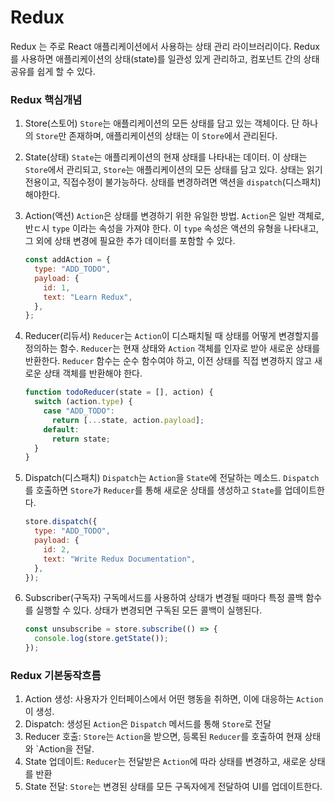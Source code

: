 # Redux

Redux 는 주로 React 애플리케이션에서 사용하는 상태 관리 라이브러리이다.
Redux를 사용하면 애플리케이션의 상태(state)를 일관성 있게 관리하고, 컴포넌트 간의 상태 공유를 쉽게 할 수 있다.

### Redux 핵심개념

1. Store(스토어)
   `Store`는 애플리케이션의 모든 상태를 담고 있는 객체이다. 단 하나의 `Store`만 존재하며, 애플리케이션의 상태는 이 `Store`에서 관리된다.
2. State(상태)
   `State`는 애플리케이션의 현재 상태를 나타내는 데이터. 이 상태는 `Store`에서 관리되고, `Store`는 애플리케이션의 모든 상태를 담고 있다.
   상태는 읽기 전용이고, 직접수정이 불가능하다. 상태를 변경하려면 액션을 `dispatch`(디스패치)해야한다.
3. Action(액션)
   `Action`은 상태를 변경하기 위한 유일한 방법. `Action`은 일반 객체로, 반ㄷ시 `type` 이라는 속성을 가져야 한다. 이 `type` 속성은 액션의 유형을 나타내고, 그 외에 상태 변경에 필요한 추가 데이터를 포함할 수 있다.

   ```js
   const addAction = {
     type: "ADD_TODO",
     payload: {
       id: 1,
       text: "Learn Redux",
     },
   };
   ```

4. Reducer(리듀서)
   `Reducer`는 `Action`이 디스패치될 때 상태를 어떻게 변경할지를 정의하는 함수.
   `Reducer`는 현재 상태와 `Action` 객체를 인자로 받아 새로운 상태를 반환한다. `Reducer` 함수는 순수 함수여야 하고, 이전 상태를 직접 변경하지 않고 새로운 상태 객체를 반환해야 한다.

   ```js
   function todoReducer(state = [], action) {
     switch (action.type) {
       case "ADD_TODO":
         return [...state, action.payload];
       default:
         return state;
     }
   }
   ```

5. Dispatch(디스패치)
   `Dispatch`는 `Action`을 `State`에 전달하는 메소드. `Dispatch`를 호출하면 `Store`가 `Reducer`를 통해 새로운 상태를 생성하고 `State`를 업데이트한다.
   ```js
   store.dispatch({
     type: "ADD_TODO",
     payload: {
       id: 2,
       text: "Write Redux Documentation",
     },
   });
   ```
6. Subscriber(구독자)
   구독메서드를 사용하여 상태가 변경될 때마다 특정 콜백 함수를 실행할 수 있다.
   상태가 변경되면 구독된 모든 콜백이 실행된다.

   ```js
   const unsubscribe = store.subscribe(() => {
     console.log(store.getState());
   });
   ```

### Redux 기본동작흐름

1. Action 생성: 사용자가 인터페이스에서 어떤 행동을 취하면, 이에 대응하는 `Action`이 생성.
2. Dispatch: 생성된 `Action`은 `Dispatch` 메서드를 통해 `Store`로 전달
3. Reducer 호출: `Store`는 `Action`을 받으면, 등록된 `Reducer`를 호출하여 현재 상태와 `Action을 전달.
4. State 업데이트: `Reducer`는 전달받은 `Action`에 따라 상태를 변경하고, 새로운 상태를 반환
5. State 전달: `Store`는 변경된 상태를 모든 구독자에게 전달하여 UI를 업데이트한다.
